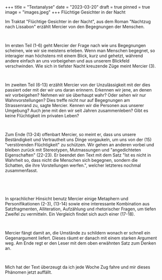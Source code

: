 +++
title = "Textanalyse"
date = "2023-03-20"
draft = true
pinned = true
image = "images.jpeg"
+++
Flüchtige Gesichter in der Nacht

Im Traktat "Flüchtige Gesichter in der Nacht", aus dem Roman "Nachtzug nach Lissabon" erzählt Mercier von den Begegnungen der Menschen.

 

Im ersten Teil (1-6) geht Mercier der Frage nach wie uns Begegnungen scheinen, wie wir sie meistens erleben. Wenn man Menschen begegnet, so interagier man höchstens mit einem Blick, kurz und gehetzt, während andere einfach an uns vorbeigehen und aus unserem Blickfeld verschwinden. Wie sich in tiefster Nacht kreuzende Züge meint Mercier (3).

 

Im zweiten Teil (6-13) erzählt Mercier von der Unzulässigkeit mit der dies passiert oder mit der wir uns daran erinnern. Erkennen wir jene, an denen wir vorbeigehen? Nehmen wir sie überhaupt wahr? Oder sehen wir nur Wahnvorstellungen? Dies treffe nicht nur auf Begegnungen am Strassenrand zu, sagte Mercier. Kennen wir die Personen aus unserer Umgebung? Auch jene mit den wir seit Jahren zusammenleben? Gibt es keine Flüchtigkeit im privaten Leben?

 

Zum Ende (13-24) offenbart Mercier, so meint er, dass uns unsere Beständigkeit und Vertrautheit uns Dinge vorgaukeln, um uns von der (15) "verstörenden Flüchtigkeit" zu schützen. Wir gehen an anderen vorbei und bleiben zurück mit Stereotypen, Mutmassungen und "angedichteten Eigenschaften" (22-23). Er beendet den Text mit dem Satz "Ist es nicht in Wahrheit so, dass nicht die Menschen sich begegnen, sondern die Schatten, die ihre Vorstellungen werfen.", welcher letzteres nochmal zusammenfasst.

 

 

In sprachlicher Hinsicht benutz Mercier einige Metaphern und Personifikationen (2-3), (13-14) sowie eine interessante Kombination aus Satzfragmenten, Alliteration, Aufzählung und rhetorischer Fragen, um tiefen Zweifel zu vermitteln. Ein Vergleich findet sich auch einer (17-18).

 

Mercier fängt damit an, die Umstände zu schildern wonach er schnell ein Gegenargument liefert. Dieses räumt er danach mit einem starken Argument weg. Am Ende regt er den Leser mit dem oben erwähnten Satz zum Denken an.

 

Mich hat der Text überzeugt da ich jede Woche Zug fahre und mir dieses Phänomen jetzt auffällt.